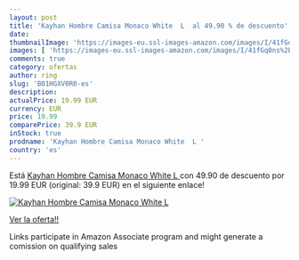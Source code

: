 ```yaml
---
layout: post
title: 'Kayhan Hombre Camisa Monaco White  L  al 49.90 % de descuento'
date: 
thumbnailImage: 'https://images-eu.ssl-images-amazon.com/images/I/41fGq0ns%2BrL._SL200_.jpg'
images: [ 'https://images-eu.ssl-images-amazon.com/images/I/41fGq0ns%2BrL._SL200_.jpg' ]
comments: true
category: ofertas
author: ring
slug: 'B01HGXV0R0-es'
description:
actualPrice: 19.99 EUR
currency: EUR
price: 19.99
comparePrice: 39.9 EUR
inStock: true
prodname: 'Kayhan Hombre Camisa Monaco White  L '
country: 'es'
---
```


Está [Kayhan Hombre Camisa Monaco White  L ](https://www.amazon.es/dp/B01HGXV0R0/?tag=tolees-21) con 49.90 de descuento por 19.99 EUR (original: 39.9 EUR) en el siguiente enlace!

[![Kayhan Hombre Camisa Monaco White  L ](https://images-eu.ssl-images-amazon.com/images/I/41fGq0ns%2BrL._SL200_.jpg)](https://www.amazon.es/dp/B01HGXV0R0/?tag=tolees-21)

[Ver la oferta!!](https://www.amazon.es/dp/B01HGXV0R0/?tag=tolees-21)

Links participate in Amazon Associate program and might generate a comission on qualifying sales


